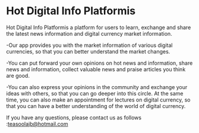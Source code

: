 # Hot Digital Info Platformis

Hot Digital Info Platformis a platform for users to learn, exchange and share the latest news information and digital currency market information.

-Our app provides you with the market information of various digital currencies, so that you can better understand the market changes.

-You can put forward your own opinions on hot news and information, share news and information, collect valuable news and praise articles you think are good.

-You can also express your opinions in the community and exchange your ideas with others, so that you can go deeper into this circle. At the same time, you can also make an appointment for lectures on digital currency, so that you can have a better understanding of the world of digital currency.

If you have any questions, please contact us as follows :teasoolajb@hotmail.com
